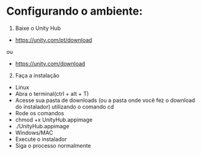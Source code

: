 # Configurando o ambiente:

1. Baixe o Unity Hub
- https://unity.com/pt/download

ou 
- https://unity.com/download

2. Faça a instalação
 - Linux
  - Abra o terminal(ctrl + alt + T)
  - Acesse sua pasta de downloads (ou a pasta onde você fez o download do instalador) utilizando o comando cd
  - Rode os comandos
   - chmod +x UnityHub.appimage
   - ./UnityHub.appimage
 - Windows/MAC
  - Execute o instalador
  - Siga o processo normalmente
